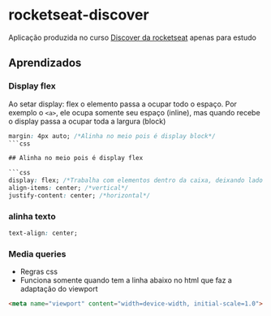 # rocketseat-discover

Aplicação produzida no curso [Discover da rocketseat](https://www.figma.com/community/file/1187422022288947321/devlinks-projeto-discover) apenas para estudo

## Aprendizados

### Display flex

Ao setar display: flex o elemento passa a ocupar todo o espaço. Por exemplo o `<a>`, ele ocupa somente seu espaço (inline), mas quando recebe o display passa a ocupar toda a largura (block)

```css
margin: 4px auto; /*Alinha no meio pois é display block*/
```css

## Alinha no meio pois é display flex

```css
display: flex; /*Trabalha com elementos dentro da caixa, deixando lado a lado*/
align-items: center; /*vertical*/
justify-content: center; /*horizontal*/
```

### alinha texto

```css
text-align: center;
```

### Media queries

- Regras css
- Funciona somente quando tem a linha abaixo no html que faz a adaptação do viewport

```html
<meta name="viewport" content="width=device-width, initial-scale=1.0">
```
